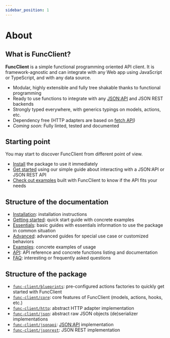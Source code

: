 ```yaml
---
sidebar_position: 1
---
```


# About

## What is FuncClient?

**FuncClient** is a simple functional programming oriented API client. It is
framework-agnostic and can integrate with any Web app using JavaScript or
TypeScript, and with any data source.

- Modular, highly extensible and fully tree shakable thanks to functional
  programming
- Ready to use functions to integrate with any [JSON:API](https://jsonapi.org/)
  and JSON REST backends
- Strongly typed everywhere, with generics typings on models, actions, etc.
- Dependency free (HTTP adapters are based on
  [fetch API](https://developer.mozilla.org/en-US/docs/Web/API/Fetch_API))
- *Coming soon:* Fully linted, tested and documented

## Starting point

You may start to discover FuncClient from different point of view.

- [Install](/docs/installation) the package to use it immediately
- [Get started](/docs/getting-started) using our simple guide about interacting
  with a JSON:API or JSON REST API
- [Check out examples](/docs/category/examples) built with FuncClient to know
  if the API fits your needs

## Structure of the documentation

- [Installation](/docs/installation): installation instructions
- [Getting started](/docs/getting-started): quick start guide with concrete
  examples
- [Essentials](/docs/category/essentials): basic guides with essentials
  information to use the package in common situation
- [Advanced](/docs/category/advanced): advanced guides for special use case or
  customized behaviors
- [Examples](/docs/category/examples): concrete examples of usage
- [API](/docs/category/api): API reference and concrete functions listing and
  documentation
- [FAQ](/docs/faq): interesting or frequently asked questions

## Structure of the package

- [`func-client/blueprints`](/docs/api/func-client/modules/blueprints):
  pre-configured actions factories to quickly get started with FuncClient
- [`func-client/core`](/docs/api/func-client/modules/core): core features of
  FuncClient (models, actions, hooks, etc.)
- [`func-client/http`](/docs/api/func-client/modules/http): abstract HTTP
  adapter implementation
- [`func-client/json`](/docs/api/func-client/modules/json): abstract raw JSON
  objects (de)serializer implementations
- [`func-client/jsonapi`](/docs/api/func-client/modules/jsonapi):
  [JSON:API](https://jsonapi.org) implementation
- [`func-client/jsonrest`](/docs/api/func-client/modules/jsonrest): JSON REST
  implementation
